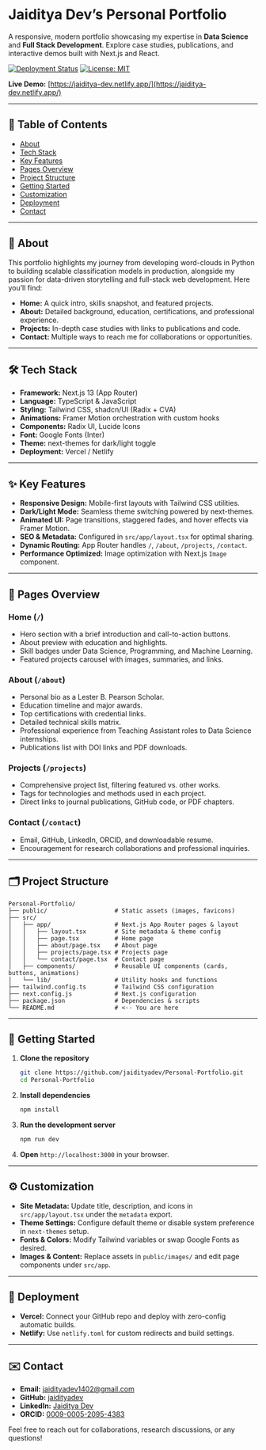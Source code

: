 # Jaiditya Dev’s Personal Portfolio

A responsive, modern portfolio showcasing my expertise in **Data Science** and **Full Stack Development**. Explore case studies, publications, and interactive demos built with Next.js and React.

[![Deployment Status](https://api.netlify.com/api/v1/badges/<YOUR_NETLIFY_BADGE_ID>/deploy-status)](https://jaiditya-dev.netlify.app/) [![License: MIT](https://img.shields.io/badge/License-MIT-yellow.svg)](LICENSE)

**Live Demo:** [https://jaiditya-dev.netlify.app/](https://jaiditya-dev.netlify.app/)

---

## 🚀 Table of Contents

* [About](#about)
* [Tech Stack](#tech-stack)
* [Key Features](#key-features)
* [Pages Overview](#pages-overview)
* [Project Structure](#project-structure)
* [Getting Started](#getting-started)
* [Customization](#customization)
* [Deployment](#deployment)
* [Contact](#contact)

---

## 🧐 About

This portfolio highlights my journey from developing word-clouds in Python to building scalable classification models in production, alongside my passion for data-driven storytelling and full-stack web development. Here you’ll find:

* **Home:** A quick intro, skills snapshot, and featured projects.
* **About:** Detailed background, education, certifications, and professional experience.
* **Projects:** In-depth case studies with links to publications and code.
* **Contact:** Multiple ways to reach me for collaborations or opportunities.

---

## 🛠️ Tech Stack

* **Framework:** Next.js 13 (App Router)
* **Language:** TypeScript & JavaScript
* **Styling:** Tailwind CSS, shadcn/UI (Radix + CVA)
* **Animations:** Framer Motion orchestration with custom hooks
* **Components:** Radix UI, Lucide Icons
* **Font:** Google Fonts (Inter)
* **Theme:** next-themes for dark/light toggle
* **Deployment:** Vercel / Netlify

---

## ✨ Key Features

* **Responsive Design:** Mobile-first layouts with Tailwind CSS utilities.
* **Dark/Light Mode:** Seamless theme switching powered by next-themes.
* **Animated UI:** Page transitions, staggered fades, and hover effects via Framer Motion.
* **SEO & Metadata:** Configured in `src/app/layout.tsx` for optimal sharing.
* **Dynamic Routing:** App Router handles `/`, `/about`, `/projects`, `/contact`.
* **Performance Optimized:** Image optimization with Next.js `Image` component.

---

## 📄 Pages Overview

### Home (`/`)

* Hero section with a brief introduction and call-to-action buttons.
* About preview with education and highlights.
* Skill badges under Data Science, Programming, and Machine Learning.
* Featured projects carousel with images, summaries, and links.

### About (`/about`)

* Personal bio as a Lester B. Pearson Scholar.
* Education timeline and major awards.
* Top certifications with credential links.
* Detailed technical skills matrix.
* Professional experience from Teaching Assistant roles to Data Science internships.
* Publications list with DOI links and PDF downloads.

### Projects (`/projects`)

* Comprehensive project list, filtering featured vs. other works.
* Tags for technologies and methods used in each project.
* Direct links to journal publications, GitHub code, or PDF chapters.

### Contact (`/contact`)

* Email, GitHub, LinkedIn, ORCID, and downloadable resume.
* Encouragement for research collaborations and professional inquiries.

---

## 🗂️ Project Structure

```
Personal-Portfolio/
├── public/                   # Static assets (images, favicons)
├── src/
│   ├── app/                  # Next.js App Router pages & layout
│   │   ├── layout.tsx        # Site metadata & theme config
│   │   ├── page.tsx          # Home page
│   │   ├── about/page.tsx    # About page
│   │   ├── projects/page.tsx # Projects page
│   │   └── contact/page.tsx  # Contact page
│   ├── components/           # Reusable UI components (cards, buttons, animations)
│   └── lib/                  # Utility hooks and functions
├── tailwind.config.ts        # Tailwind CSS configuration
├── next.config.js            # Next.js configuration
├── package.json              # Dependencies & scripts
└── README.md                 # <-- You are here
```

---

## 🏁 Getting Started

1. **Clone the repository**

   ```bash
   git clone https://github.com/jaidityadev/Personal-Portfolio.git
   cd Personal-Portfolio
   ```
2. **Install dependencies**

   ```bash
   npm install
   ```
3. **Run the development server**

   ```bash
   npm run dev
   ```
4. **Open** `http://localhost:3000` in your browser.

---

## ⚙️ Customization

* **Site Metadata:** Update title, description, and icons in `src/app/layout.tsx` under the `metadata` export.
* **Theme Settings:** Configure default theme or disable system preference in `next-themes` setup.
* **Fonts & Colors:** Modify Tailwind variables or swap Google Fonts as desired.
* **Images & Content:** Replace assets in `public/images/` and edit page components under `src/app`.

---

## 🚀 Deployment

* **Vercel:** Connect your GitHub repo and deploy with zero-config automatic builds.
* **Netlify:** Use `netlify.toml` for custom redirects and build settings.

---

## ✉️ Contact

* **Email:** [jaidityadev1402@gmail.com](mailto:jaidityadev1402@gmail.com)
* **GitHub:** [jaidityadev](https://github.com/jaidityadev)
* **LinkedIn:** [Jaiditya Dev](https://linkedin.com/in/jaidityadev)
* **ORCID:** [0009-0005-2095-4383](https://orcid.org/0009-0005-2095-4383)

Feel free to reach out for collaborations, research discussions, or any questions!
